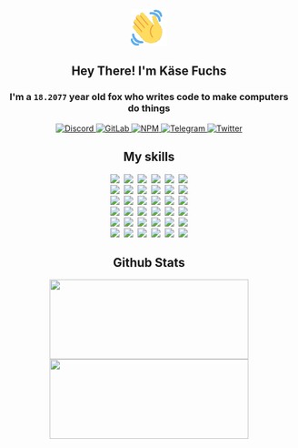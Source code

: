 <div><p align=center><img src=./resources/images/wave.gif width=64px height=64px></p><h2 align=center>Hey There! I'm Käse Fuchs</h2><h3 align=center>I'm a <code>18.2077</code> year old fox who writes code to make computers do things</h3><p align=center><a href=https://discord.com/users/507526681125322772><img alt=Discord src="https://img.shields.io/badge/Discord-5865F2?logo=discord&logoColor=white&style=flat-square#42afcdf0edd2e22a729fd013289bb713"> </a><a href=https://gitlab.com/kasefuchs><img alt=GitLab src="https://img.shields.io/badge/GitLab-330F63?logo=gitlab&logoColor=white&style=flat-square#42afcdf0edd2e22a729fd013289bb713"> </a><a href=https://npmjs.com/~kasefuchs><img alt=NPM src="https://img.shields.io/badge/NPM-CB3837?logo=npm&logoColor=white&style=flat-square#42afcdf0edd2e22a729fd013289bb713"> </a><a href=https://t.me/kasefuchs><img alt=Telegram src="https://img.shields.io/badge/Telegram-2CA5E0?logo=telegram&logoColor=white&style=flat-square#42afcdf0edd2e22a729fd013289bb713"> </a><a href=https://twitter.com/kasefuchs><img alt=Twitter src="https://img.shields.io/badge/Twitter-1DA1F2?logo=twitter&logoColor=white&style=flat-square#42afcdf0edd2e22a729fd013289bb713"></a></p><h2 align=center>My skills</h2><p align=center><a href=https://aws.amazon.com/ ><picture><source srcset="https://skillicons.dev/icons?i=aws&theme=dark#42afcdf0edd2e22a729fd013289bb713" media="(prefers-color-scheme: dark)"><source srcset="https://skillicons.dev/icons?i=aws&theme=light#42afcdf0edd2e22a729fd013289bb713" media="(prefers-color-scheme: light), (prefers-color-scheme: no-preference)"><img src="https://skillicons.dev/icons?i=aws&theme=light#42afcdf0edd2e22a729fd013289bb713"></picture></a>&nbsp;&nbsp;<a href=https://en.wikipedia.org/wiki/Bash_(Unix_shell)><picture><source srcset="https://skillicons.dev/icons?i=bash&theme=dark#42afcdf0edd2e22a729fd013289bb713" media="(prefers-color-scheme: dark)"><source srcset="https://skillicons.dev/icons?i=bash&theme=light#42afcdf0edd2e22a729fd013289bb713" media="(prefers-color-scheme: light), (prefers-color-scheme: no-preference)"><img src="https://skillicons.dev/icons?i=bash&theme=light#42afcdf0edd2e22a729fd013289bb713"></picture></a>&nbsp;&nbsp;<a href=https://discord.com/developers/docs><picture><source srcset="https://skillicons.dev/icons?i=bots&theme=dark#42afcdf0edd2e22a729fd013289bb713" media="(prefers-color-scheme: dark)"><source srcset="https://skillicons.dev/icons?i=bots&theme=light#42afcdf0edd2e22a729fd013289bb713" media="(prefers-color-scheme: light), (prefers-color-scheme: no-preference)"><img src="https://skillicons.dev/icons?i=bots&theme=light#42afcdf0edd2e22a729fd013289bb713"></picture></a>&nbsp;&nbsp;<a href=https://www.cloudflare.com/ ><picture><source srcset="https://skillicons.dev/icons?i=cloudflare&theme=dark#42afcdf0edd2e22a729fd013289bb713" media="(prefers-color-scheme: dark)"><source srcset="https://skillicons.dev/icons?i=cloudflare&theme=light#42afcdf0edd2e22a729fd013289bb713" media="(prefers-color-scheme: light), (prefers-color-scheme: no-preference)"><img src="https://skillicons.dev/icons?i=cloudflare&theme=light#42afcdf0edd2e22a729fd013289bb713"></picture></a>&nbsp;&nbsp;<a href=https://en.wikipedia.org/wiki/CSS><picture><source srcset="https://skillicons.dev/icons?i=css&theme=dark#42afcdf0edd2e22a729fd013289bb713" media="(prefers-color-scheme: dark)"><source srcset="https://skillicons.dev/icons?i=css&theme=light#42afcdf0edd2e22a729fd013289bb713" media="(prefers-color-scheme: light), (prefers-color-scheme: no-preference)"><img src="https://skillicons.dev/icons?i=css&theme=light#42afcdf0edd2e22a729fd013289bb713"></picture></a>&nbsp;&nbsp;<a href=https://www.docker.com/ ><picture><source srcset="https://skillicons.dev/icons?i=docker&theme=dark#42afcdf0edd2e22a729fd013289bb713" media="(prefers-color-scheme: dark)"><source srcset="https://skillicons.dev/icons?i=docker&theme=light#42afcdf0edd2e22a729fd013289bb713" media="(prefers-color-scheme: light), (prefers-color-scheme: no-preference)"><img src="https://skillicons.dev/icons?i=docker&theme=light#42afcdf0edd2e22a729fd013289bb713"></picture></a><br><a href=https://www.electronjs.org/ ><picture><source srcset="https://skillicons.dev/icons?i=electron&theme=dark#42afcdf0edd2e22a729fd013289bb713" media="(prefers-color-scheme: dark)"><source srcset="https://skillicons.dev/icons?i=electron&theme=light#42afcdf0edd2e22a729fd013289bb713" media="(prefers-color-scheme: light), (prefers-color-scheme: no-preference)"><img src="https://skillicons.dev/icons?i=electron&theme=light#42afcdf0edd2e22a729fd013289bb713"></picture></a>&nbsp;&nbsp;<a href=https://expressjs.com/ ><picture><source srcset="https://skillicons.dev/icons?i=express&theme=dark#42afcdf0edd2e22a729fd013289bb713" media="(prefers-color-scheme: dark)"><source srcset="https://skillicons.dev/icons?i=express&theme=light#42afcdf0edd2e22a729fd013289bb713" media="(prefers-color-scheme: light), (prefers-color-scheme: no-preference)"><img src="https://skillicons.dev/icons?i=express&theme=light#42afcdf0edd2e22a729fd013289bb713"></picture></a>&nbsp;&nbsp;<a href=https://www.figma.com/ ><picture><source srcset="https://skillicons.dev/icons?i=figma&theme=dark#42afcdf0edd2e22a729fd013289bb713" media="(prefers-color-scheme: dark)"><source srcset="https://skillicons.dev/icons?i=figma&theme=light#42afcdf0edd2e22a729fd013289bb713" media="(prefers-color-scheme: light), (prefers-color-scheme: no-preference)"><img src="https://skillicons.dev/icons?i=figma&theme=light#42afcdf0edd2e22a729fd013289bb713"></picture></a>&nbsp;&nbsp;<a href=https://firebase.google.com/ ><picture><source srcset="https://skillicons.dev/icons?i=firebase&theme=dark#42afcdf0edd2e22a729fd013289bb713" media="(prefers-color-scheme: dark)"><source srcset="https://skillicons.dev/icons?i=firebase&theme=light#42afcdf0edd2e22a729fd013289bb713" media="(prefers-color-scheme: light), (prefers-color-scheme: no-preference)"><img src="https://skillicons.dev/icons?i=firebase&theme=light#42afcdf0edd2e22a729fd013289bb713"></picture></a>&nbsp;&nbsp;<a href=https://flask.palletsprojects.com/ ><picture><source srcset="https://skillicons.dev/icons?i=flask&theme=dark#42afcdf0edd2e22a729fd013289bb713" media="(prefers-color-scheme: dark)"><source srcset="https://skillicons.dev/icons?i=flask&theme=light#42afcdf0edd2e22a729fd013289bb713" media="(prefers-color-scheme: light), (prefers-color-scheme: no-preference)"><img src="https://skillicons.dev/icons?i=flask&theme=light#42afcdf0edd2e22a729fd013289bb713"></picture></a>&nbsp;&nbsp;<a href=https://cloud.google.com/ ><picture><source srcset="https://skillicons.dev/icons?i=gcp&theme=dark#42afcdf0edd2e22a729fd013289bb713" media="(prefers-color-scheme: dark)"><source srcset="https://skillicons.dev/icons?i=gcp&theme=light#42afcdf0edd2e22a729fd013289bb713" media="(prefers-color-scheme: light), (prefers-color-scheme: no-preference)"><img src="https://skillicons.dev/icons?i=gcp&theme=light#42afcdf0edd2e22a729fd013289bb713"></picture></a><br><a href=https://git-scm.com/ ><picture><source srcset="https://skillicons.dev/icons?i=git&theme=dark#42afcdf0edd2e22a729fd013289bb713" media="(prefers-color-scheme: dark)"><source srcset="https://skillicons.dev/icons?i=git&theme=light#42afcdf0edd2e22a729fd013289bb713" media="(prefers-color-scheme: light), (prefers-color-scheme: no-preference)"><img src="https://skillicons.dev/icons?i=git&theme=light#42afcdf0edd2e22a729fd013289bb713"></picture></a>&nbsp;&nbsp;<a href=https://github.com/ ><picture><source srcset="https://skillicons.dev/icons?i=github&theme=dark#42afcdf0edd2e22a729fd013289bb713" media="(prefers-color-scheme: dark)"><source srcset="https://skillicons.dev/icons?i=github&theme=light#42afcdf0edd2e22a729fd013289bb713" media="(prefers-color-scheme: light), (prefers-color-scheme: no-preference)"><img src="https://skillicons.dev/icons?i=github&theme=light#42afcdf0edd2e22a729fd013289bb713"></picture></a>&nbsp;&nbsp;<a href=https://gitlab.com/ ><picture><source srcset="https://skillicons.dev/icons?i=gitlab&theme=dark#42afcdf0edd2e22a729fd013289bb713" media="(prefers-color-scheme: dark)"><source srcset="https://skillicons.dev/icons?i=gitlab&theme=light#42afcdf0edd2e22a729fd013289bb713" media="(prefers-color-scheme: light), (prefers-color-scheme: no-preference)"><img src="https://skillicons.dev/icons?i=gitlab&theme=light#42afcdf0edd2e22a729fd013289bb713"></picture></a>&nbsp;&nbsp;<a href=https://www.heroku.com/ ><picture><source srcset="https://skillicons.dev/icons?i=heroku&theme=dark#42afcdf0edd2e22a729fd013289bb713" media="(prefers-color-scheme: dark)"><source srcset="https://skillicons.dev/icons?i=heroku&theme=light#42afcdf0edd2e22a729fd013289bb713" media="(prefers-color-scheme: light), (prefers-color-scheme: no-preference)"><img src="https://skillicons.dev/icons?i=heroku&theme=light#42afcdf0edd2e22a729fd013289bb713"></picture></a>&nbsp;&nbsp;<a href=https://en.wikipedia.org/wiki/HTML><picture><source srcset="https://skillicons.dev/icons?i=html&theme=dark#42afcdf0edd2e22a729fd013289bb713" media="(prefers-color-scheme: dark)"><source srcset="https://skillicons.dev/icons?i=html&theme=light#42afcdf0edd2e22a729fd013289bb713" media="(prefers-color-scheme: light), (prefers-color-scheme: no-preference)"><img src="https://skillicons.dev/icons?i=html&theme=light#42afcdf0edd2e22a729fd013289bb713"></picture></a>&nbsp;&nbsp;<a href=https://en.wikipedia.org/wiki/JavaScript><picture><source srcset="https://skillicons.dev/icons?i=js&theme=dark#42afcdf0edd2e22a729fd013289bb713" media="(prefers-color-scheme: dark)"><source srcset="https://skillicons.dev/icons?i=js&theme=light#42afcdf0edd2e22a729fd013289bb713" media="(prefers-color-scheme: light), (prefers-color-scheme: no-preference)"><img src="https://skillicons.dev/icons?i=js&theme=light#42afcdf0edd2e22a729fd013289bb713"></picture></a><br><a href=https://en.wikipedia.org/wiki/Linux><picture><source srcset="https://skillicons.dev/icons?i=linux&theme=dark#42afcdf0edd2e22a729fd013289bb713" media="(prefers-color-scheme: dark)"><source srcset="https://skillicons.dev/icons?i=linux&theme=light#42afcdf0edd2e22a729fd013289bb713" media="(prefers-color-scheme: light), (prefers-color-scheme: no-preference)"><img src="https://skillicons.dev/icons?i=linux&theme=light#42afcdf0edd2e22a729fd013289bb713"></picture></a>&nbsp;&nbsp;<a href=https://mui.com/ ><picture><source srcset="https://skillicons.dev/icons?i=materialui&theme=dark#42afcdf0edd2e22a729fd013289bb713" media="(prefers-color-scheme: dark)"><source srcset="https://skillicons.dev/icons?i=materialui&theme=light#42afcdf0edd2e22a729fd013289bb713" media="(prefers-color-scheme: light), (prefers-color-scheme: no-preference)"><img src="https://skillicons.dev/icons?i=materialui&theme=light#42afcdf0edd2e22a729fd013289bb713"></picture></a>&nbsp;&nbsp;<a href=https://en.wikipedia.org/wiki/Markdown><picture><source srcset="https://skillicons.dev/icons?i=md&theme=dark#42afcdf0edd2e22a729fd013289bb713" media="(prefers-color-scheme: dark)"><source srcset="https://skillicons.dev/icons?i=md&theme=light#42afcdf0edd2e22a729fd013289bb713" media="(prefers-color-scheme: light), (prefers-color-scheme: no-preference)"><img src="https://skillicons.dev/icons?i=md&theme=light#42afcdf0edd2e22a729fd013289bb713"></picture></a>&nbsp;&nbsp;<a href=https://www.mongodb.com/ ><picture><source srcset="https://skillicons.dev/icons?i=mongodb&theme=dark#42afcdf0edd2e22a729fd013289bb713" media="(prefers-color-scheme: dark)"><source srcset="https://skillicons.dev/icons?i=mongodb&theme=light#42afcdf0edd2e22a729fd013289bb713" media="(prefers-color-scheme: light), (prefers-color-scheme: no-preference)"><img src="https://skillicons.dev/icons?i=mongodb&theme=light#42afcdf0edd2e22a729fd013289bb713"></picture></a>&nbsp;&nbsp;<a href=https://www.mysql.com/ ><picture><source srcset="https://skillicons.dev/icons?i=mysql&theme=dark#42afcdf0edd2e22a729fd013289bb713" media="(prefers-color-scheme: dark)"><source srcset="https://skillicons.dev/icons?i=mysql&theme=light#42afcdf0edd2e22a729fd013289bb713" media="(prefers-color-scheme: light), (prefers-color-scheme: no-preference)"><img src="https://skillicons.dev/icons?i=mysql&theme=light#42afcdf0edd2e22a729fd013289bb713"></picture></a>&nbsp;&nbsp;<a href=https://nextjs.org/ ><picture><source srcset="https://skillicons.dev/icons?i=nextjs&theme=dark#42afcdf0edd2e22a729fd013289bb713" media="(prefers-color-scheme: dark)"><source srcset="https://skillicons.dev/icons?i=nextjs&theme=light#42afcdf0edd2e22a729fd013289bb713" media="(prefers-color-scheme: light), (prefers-color-scheme: no-preference)"><img src="https://skillicons.dev/icons?i=nextjs&theme=light#42afcdf0edd2e22a729fd013289bb713"></picture></a><br><a href=https://nodejs.org/en/ ><picture><source srcset="https://skillicons.dev/icons?i=nodejs&theme=dark#42afcdf0edd2e22a729fd013289bb713" media="(prefers-color-scheme: dark)"><source srcset="https://skillicons.dev/icons?i=nodejs&theme=light#42afcdf0edd2e22a729fd013289bb713" media="(prefers-color-scheme: light), (prefers-color-scheme: no-preference)"><img src="https://skillicons.dev/icons?i=nodejs&theme=light#42afcdf0edd2e22a729fd013289bb713"></picture></a>&nbsp;&nbsp;<a href=https://www.postgresql.org/ ><picture><source srcset="https://skillicons.dev/icons?i=postgres&theme=dark#42afcdf0edd2e22a729fd013289bb713" media="(prefers-color-scheme: dark)"><source srcset="https://skillicons.dev/icons?i=postgres&theme=light#42afcdf0edd2e22a729fd013289bb713" media="(prefers-color-scheme: light), (prefers-color-scheme: no-preference)"><img src="https://skillicons.dev/icons?i=postgres&theme=light#42afcdf0edd2e22a729fd013289bb713"></picture></a>&nbsp;&nbsp;<a href=https://learn.microsoft.com/en-us/powershell/ ><picture><source srcset="https://skillicons.dev/icons?i=powershell&theme=dark#42afcdf0edd2e22a729fd013289bb713" media="(prefers-color-scheme: dark)"><source srcset="https://skillicons.dev/icons?i=powershell&theme=light#42afcdf0edd2e22a729fd013289bb713" media="(prefers-color-scheme: light), (prefers-color-scheme: no-preference)"><img src="https://skillicons.dev/icons?i=powershell&theme=light#42afcdf0edd2e22a729fd013289bb713"></picture></a>&nbsp;&nbsp;<a href=https://www.python.org/ ><picture><source srcset="https://skillicons.dev/icons?i=py&theme=dark#42afcdf0edd2e22a729fd013289bb713" media="(prefers-color-scheme: dark)"><source srcset="https://skillicons.dev/icons?i=py&theme=light#42afcdf0edd2e22a729fd013289bb713" media="(prefers-color-scheme: light), (prefers-color-scheme: no-preference)"><img src="https://skillicons.dev/icons?i=py&theme=light#42afcdf0edd2e22a729fd013289bb713"></picture></a>&nbsp;&nbsp;<a href=https://www.raspberrypi.org/ ><picture><source srcset="https://skillicons.dev/icons?i=raspberrypi&theme=dark#42afcdf0edd2e22a729fd013289bb713" media="(prefers-color-scheme: dark)"><source srcset="https://skillicons.dev/icons?i=raspberrypi&theme=light#42afcdf0edd2e22a729fd013289bb713" media="(prefers-color-scheme: light), (prefers-color-scheme: no-preference)"><img src="https://skillicons.dev/icons?i=raspberrypi&theme=light#42afcdf0edd2e22a729fd013289bb713"></picture></a>&nbsp;&nbsp;<a href=https://reactjs.org/ ><picture><source srcset="https://skillicons.dev/icons?i=react&theme=dark#42afcdf0edd2e22a729fd013289bb713" media="(prefers-color-scheme: dark)"><source srcset="https://skillicons.dev/icons?i=react&theme=light#42afcdf0edd2e22a729fd013289bb713" media="(prefers-color-scheme: light), (prefers-color-scheme: no-preference)"><img src="https://skillicons.dev/icons?i=react&theme=light#42afcdf0edd2e22a729fd013289bb713"></picture></a><br><a href=https://redux.js.org/ ><picture><source srcset="https://skillicons.dev/icons?i=redux&theme=dark#42afcdf0edd2e22a729fd013289bb713" media="(prefers-color-scheme: dark)"><source srcset="https://skillicons.dev/icons?i=redux&theme=light#42afcdf0edd2e22a729fd013289bb713" media="(prefers-color-scheme: light), (prefers-color-scheme: no-preference)"><img src="https://skillicons.dev/icons?i=redux&theme=light#42afcdf0edd2e22a729fd013289bb713"></picture></a>&nbsp;&nbsp;<a href=https://en.wikipedia.org/wiki/Regular_expression><picture><source srcset="https://skillicons.dev/icons?i=regex&theme=dark#42afcdf0edd2e22a729fd013289bb713" media="(prefers-color-scheme: dark)"><source srcset="https://skillicons.dev/icons?i=regex&theme=light#42afcdf0edd2e22a729fd013289bb713" media="(prefers-color-scheme: light), (prefers-color-scheme: no-preference)"><img src="https://skillicons.dev/icons?i=regex&theme=light#42afcdf0edd2e22a729fd013289bb713"></picture></a>&nbsp;&nbsp;<a href=https://en.wikipedia.org/wiki/Sass_(stylesheet_language)><picture><source srcset="https://skillicons.dev/icons?i=sass&theme=dark#42afcdf0edd2e22a729fd013289bb713" media="(prefers-color-scheme: dark)"><source srcset="https://skillicons.dev/icons?i=sass&theme=light#42afcdf0edd2e22a729fd013289bb713" media="(prefers-color-scheme: light), (prefers-color-scheme: no-preference)"><img src="https://skillicons.dev/icons?i=sass&theme=light#42afcdf0edd2e22a729fd013289bb713"></picture></a>&nbsp;&nbsp;<a href=https://www.typescriptlang.org/ ><picture><source srcset="https://skillicons.dev/icons?i=ts&theme=dark#42afcdf0edd2e22a729fd013289bb713" media="(prefers-color-scheme: dark)"><source srcset="https://skillicons.dev/icons?i=ts&theme=light#42afcdf0edd2e22a729fd013289bb713" media="(prefers-color-scheme: light), (prefers-color-scheme: no-preference)"><img src="https://skillicons.dev/icons?i=ts&theme=light#42afcdf0edd2e22a729fd013289bb713"></picture></a>&nbsp;&nbsp;<a href=https://unity.com/ ><picture><source srcset="https://skillicons.dev/icons?i=unity&theme=dark#42afcdf0edd2e22a729fd013289bb713" media="(prefers-color-scheme: dark)"><source srcset="https://skillicons.dev/icons?i=unity&theme=light#42afcdf0edd2e22a729fd013289bb713" media="(prefers-color-scheme: light), (prefers-color-scheme: no-preference)"><img src="https://skillicons.dev/icons?i=unity&theme=light#42afcdf0edd2e22a729fd013289bb713"></picture></a>&nbsp;&nbsp;<a href=https://workers.cloudflare.com/ ><picture><source srcset="https://skillicons.dev/icons?i=workers&theme=dark#42afcdf0edd2e22a729fd013289bb713" media="(prefers-color-scheme: dark)"><source srcset="https://skillicons.dev/icons?i=workers&theme=light#42afcdf0edd2e22a729fd013289bb713" media="(prefers-color-scheme: light), (prefers-color-scheme: no-preference)"><img src="https://skillicons.dev/icons?i=workers&theme=light#42afcdf0edd2e22a729fd013289bb713"></picture></a><br></p><h2 align=center>Github Stats</h2><p align=center><picture><source srcset="https://github-readme-stats-kasefuchs.vercel.app/api/?count_private=true&hide_border=true&hide_rank=true&line_height=20&hide_title=true&username=Kasefuchs&theme=dark#42afcdf0edd2e22a729fd013289bb713" media="(prefers-color-scheme: dark)"><source srcset="https://github-readme-stats-kasefuchs.vercel.app/api/?count_private=true&hide_border=true&hide_rank=true&line_height=20&hide_title=true&username=Kasefuchs&theme=light#42afcdf0edd2e22a729fd013289bb713" media="(prefers-color-scheme: light), (prefers-color-scheme: no-preference)"><img align=middle width=350 height=140 src="https://github-readme-stats-kasefuchs.vercel.app/api/?count_private=true&hide_border=true&hide_rank=true&line_height=20&hide_title=true&username=Kasefuchs&theme=light#42afcdf0edd2e22a729fd013289bb713"></picture><picture><source srcset="https://github-readme-stats-kasefuchs.vercel.app/api/top-langs/?count_private=true&hide_border=true&layout=compact&username=Kasefuchs&theme=dark#42afcdf0edd2e22a729fd013289bb713" media="(prefers-color-scheme: dark)"><source srcset="https://github-readme-stats-kasefuchs.vercel.app/api/top-langs/?count_private=true&hide_border=true&layout=compact&username=Kasefuchs&theme=light#42afcdf0edd2e22a729fd013289bb713" media="(prefers-color-scheme: light), (prefers-color-scheme: no-preference)"><img align=middle width=350 height=140 src="https://github-readme-stats-kasefuchs.vercel.app/api/top-langs/?count_private=true&hide_border=true&layout=compact&username=Kasefuchs&theme=light#42afcdf0edd2e22a729fd013289bb713"></picture></p><img src="https://hit.yhype.me/github/profile?user_id=64592097#42afcdf0edd2e22a729fd013289bb713" alt=""></div>